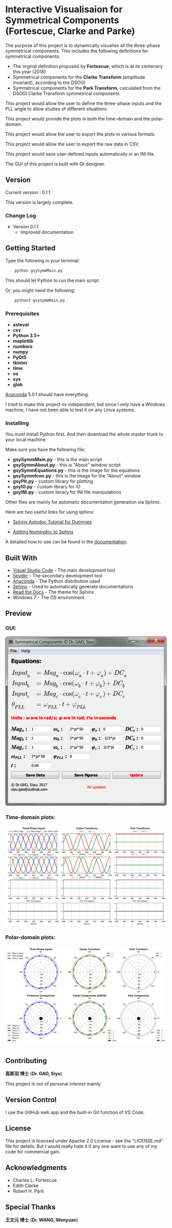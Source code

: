 # Interactive Visualisaion for Symmetrical Components (Fortescue, Clarke and Parke)

The purpose of this project is to dynamically visualise all the three-phase symmetrical components. 
This includes the following definitions for symmetrical components: 

* The orginal definition proposed by **Fortescue**, which is at its centenary this year (2018)
* Symmetrical components for the **Clarke Transform** (amplitude invariant), according to the DSOGI
* Symmetrical components for the **Park Transform**, calculated from the DSOGI Clarke Transform symmetrical components

This project would allow the user to define the three-phase inputs and the PLL angle to allow studies of
different situations.

This project would provide the plots in both the time-domain and the polar-domain.

This project would allow the user to export the plots in various formats.

This project would allow the user to export the raw data in CSV.

This project would save user-defined inputs automatically in an INI file.

The GUI of this project is built with Qt designer.


## Version

Current version : 0.1.1

This version is largely complete.

### Change Log

* Version 0.1.1
    * Improved documentation

## Getting Started

Type the following in your terminal:

```python
    python gsySymmMain.py
```

This should let Python to run the main script.

Or, you might need the following:

```python
    python3 gsySymmMain.py
```

### Prerequisites

* **asteval**
* **csv**
* **Python 3.5+**
* **maplotlib**
* **numbers**
* **numpy**
* **PyQt5**
* **tkinter**
* **time**
* **os**
* **sys**
* **glob**

[Anaconda](https://www.anaconda.com/download/) 5.0.1 should have everything.

I tried to make this project os independent, 
but since I only have a Windows machine, I have not been able to test it on any Linux systems.

### Installing

You must install Python first. And then download the whole master trunk to your local machine.

Make sure you have the following file:

* **gsySymmMain.py** - this is the main script
* **gsySymmAbout.py** - this is "About" window script
* **gsySymmEquations.py** - this is the image for the equations
* **gsySymmIcon.py** - this is the image for the "About" window
* **gsyPlt.py** - custom library for plotting
* **gsyIO.py** - custom library for IO
* **gsyINI.py** - custom library for INI file manipulations

Other files are mainly for automatic documentation generation via Sphinx.

Here are two useful links for using sphinx:

* [Sphinx Autodoc Tutorial for Dummies](https://codeandchaos.wordpress.com/2012/07/30/sphinx-autodoc-tutorial-for-dummies/)

* [Adding Numpydoc to Sphinx](https://codeandchaos.wordpress.com/2012/08/09/sphinx-and-numpydoc/)

A detailed how to use can be found in the [documentation](documentation/html/index.html).

## Built With

* [Visual Studio Code](https://code.visualstudio.com/) - The main development tool
* [Spyder](http://pythonhosted.org/spyder/) - The secondary development tool
* [Anaconda](https://www.anaconda.com/download/) - The Python distribution used
* [Sphinx](http://www.sphinx-doc.org/en/stable/) - Used to automatically generate documentations
* [Read the Docs](https://github.com/rtfd/sphinx_rtd_theme) - The theme for Sphinx
* Windows 7 - The OS environment

## Preview

### GUI:
![UI image](examples/exp01_inputfields.png)

### Time-domain plots:
![UI image](examples/exp01_fig_time.svg)

### Polar-domain plots:
![UI image](examples/exp01_fig_polar.svg)

## Contributing

**高斯羽 博士** (**Dr. GAO, Siyu**)

This project is out of personal interest mainly.

## Version Control

I use the GitHub web app and the built-in Git function of VS Code.

## License

This project is licensed under Apache 2.0 License - see the "LICENSE.md" file for details. 
But I would really hate it if any one want to use any of my code for commercial gain.

## Acknowledgments

* Charles L. Fortescue
* Edith Clarke
* Robert H. Park

## Special Thanks

**王文元 博士** (**Dr. WANG, Wenyuan**)